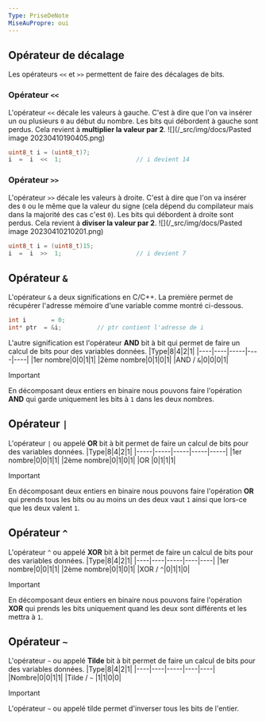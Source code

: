 ```yaml
---
Type: PriseDeNote
MiseAuPropre: oui
---
```


## Opérateur de décalage
Les opérateurs `<<` et `>>` permettent de faire des décalages de bits.

### Opérateur `<<`
L'opérateur `<<` décale les valeurs à gauche. C'est à dire que l'on va insérer un ou plusieurs `0` au début du nombre. Les bits qui débordent à gauche sont perdus. Cela revient à **multiplier la valeur par 2**.
![](/_src/img/docs/Pasted image 20230410190405.png)
```c
uint8_t i = (uint8_t)7;
i  =  i  <<  1;                     // i devient 14
```

### Opérateur `>>`
L'opérateur `>>` décale les valeurs à droite. C'est à dire que l'on va insérer des `0` ou le même que la valeur du signe (cela dépend du compilateur mais dans la majorité des cas c'est `0`). Les bits qui débordent à droite sont perdus. Cela revient à **diviser la valeur par 2**.
![](/_src/img/docs/Pasted image 20230410210201.png)
```c
uint8_t i = (uint8_t)15; 
i  =  i  >>  1;                     // i devient 7
```

## Opérateur `&`
L'opérateur `&` a deux significations en C/C++. La première permet de récupérer l'adresse mémoire d'une variable comme montré ci-dessous.
```c
int i       = 0;  
int* ptr  = &i;          // ptr contient l'adresse de i
```

L'autre signification est l'opérateur **AND** bit à bit qui permet de faire un calcul de bits pour des variables données. 
|Type|8|4|2|1|
|----|----|-----|----|----|
|1er nombre|0|0|1|1|
|2ème nombre|0|1|0|1|
|AND / `&`|0|0|0|1|

>[!important]
> En décomposant deux entiers en binaire nous pouvons faire l'opération **AND** qui garde uniquement les bits à `1` dans les deux nombres.

## Opérateur `|`
L'opérateur `|` ou appelé **OR** bit à bit permet de faire un calcul de bits pour des variables données.
|Type|8|4|2|1|
|-----|-----|-----|-----|-----|
|1er nombre|0|0|1|1|
|2ème nombre|0|1|0|1|
|OR |0|1|1|1|

>[!important]
> En décomposant deux entiers en binaire nous pouvons faire l'opération **OR** qui prends tous les bits ou au moins un des deux vaut `1` ainsi que lors-ce que les deux valent `1`.

## Opérateur `^`
L'opérateur `^` ou appelé **XOR** bit à bit permet de faire un calcul de bits pour des variables données.
|Type|8|4|2|1|
|----|----|-----|----|----|
|1er nombre|0|0|1|1|
|2ème nombre|0|1|0|1|
|XOR / `^`|0|1|1|0|

>[!important]
> En décomposant deux entiers en binaire nous pouvons faire l'opération **XOR** qui prends les bits uniquement quand les deux sont différents et les mettra à `1`.

## Opérateur `~`
L'opérateur `~` ou appelé **Tilde** bit à bit permet de faire un calcul de bits pour des variables données.
|Type|8|4|2|1|
|----|----|-----|----|----|
|Nombre|0|0|1|1|
|Tilde / `~` |1|1|0|0|

>[!important]
>L'opérateur `~` ou appelé tilde permet d'inverser tous les bits de l'entier.


